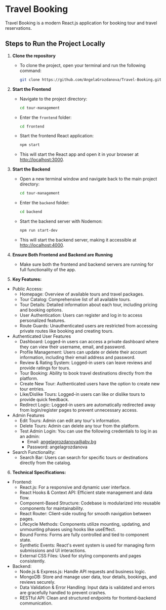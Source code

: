 # Travel Booking

Travel Booking is a modern React.js application for booking tour and travel reservations.

## Steps to Run the Project Locally

1. **Clone the repository**
   - To clone the project, open your terminal and run the following command:
     ```bash
     git clone https://github.com/AngelaGrozdanova/Travel-Booking.git
     ```

2. **Start the Frontend**
   - Navigate to the project directory:
     ```bash
     cd tour-management
     ```
   - Enter the `frontend` folder:
     ```bash
     cd frontend
     ```
   - Start the frontend React application:
     ```bash
     npm start
     ```
   - This will start the React app and open it in your browser at [http://localhost:3000](http://localhost:3000).

3. **Start the Backend**
   - Open a new terminal window and navigate back to the main project directory:
     ```bash
     cd tour-management
     ```
   - Enter the `backend` folder:
     ```bash
     cd backend
     ```
   - Start the backend server with Nodemon:
     ```bash
     npm run start-dev
     ```
   - This will start the backend server, making it accessible at [http://localhost:4000](http://localhost:4000).

4. **Ensure Both Frontend and Backend are Running**
   - Make sure both the frontend and backend servers are running for full functionality of the app.
  
5. **Key Features:**
 - Public Access:
   - Homepage: Overview of available tours and travel packages.
   - Tour Catalog: Comprehensive list of all available tours.
   - Tour Details: Detailed information about each tour, including pricing and booking options.
   - User Authentication: Users can register and log in to access personalized features.
   - Route Guards: Unauthenticated users are restricted from accessing private routes like booking and creating tours.
 - Authenticated User Features
   - Dashboard: Logged-in users can access a private dashboard where they can view their username, email, and password.
   - Profile Management: Users can update or delete their account information, including their email address and password.
   - Review & Rating System: Logged-in users can leave reviews and provide ratings for tours.
   - Tour Booking: Ability to book travel destinations directly from the platform.
   - Create New Tour: Authenticated users have the option to create new tour entries.
   - Like/Dislike Tours: Logged-in users can like or dislike tours to provide quick feedback.
   - Redirect Logic: Logged-in users are automatically redirected away from login/register pages to prevent unnecessary access.
 - Admin Features
   - Edit Tours: Admin can edit any tour's information.
   - Delete Tours: Admin can delete any tour from the platform.
   - Test Admin Login: You can use the following credentials to log in as an admin:
       - Email: angelagrozdanova@abv.bg
       - Password: angelagrozdanova
 - Search Functionality:
   - Search Bar: Users can search for specific tours or destinations directly from the catalog.
  
6. **Technical Specifications:**
 - Frontend:
   - React.js: For a responsive and dynamic user interface.
   - React Hooks & Context API: Efficient state management and data flow.
   - Component-Based Structure: Codebase is modularized into reusable components for maintainability.
   - React Router: Client-side routing for smooth navigation between pages.
   - Lifecycle Methods: Components utilize mounting, updating, and unmounting phases using hooks like useEffect.
   - Bound Forms: Forms are fully controlled and tied to component state.
   - Synthetic Events: React's event system is used for managing form submissions and UI interactions.
   - External CSS Files: Used for styling components and pages consistently.
 - Backend:
   - Node.js & Express.js: Handle API requests and business logic.
   - MongoDB: Store and manage user data, tour details, bookings, and reviews securely.
   - Data Validation & Error Handling: Input data is validated and errors are gracefully handled to prevent crashes.
   - RESTful API: Clean and structured endpoints for frontend-backend communication.
